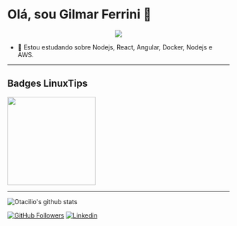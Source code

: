# Olá, sou Gilmar Ferrini 👋

<p align="center">
  <a href="https://skillicons.dev">
    <img src="https://skillicons.dev/icons?i=html,css,js,ts,java,jest,angular,react,nodejs,graphql,gcp,git,github,linux,vscode,mysql,postgres" />
  </a>
</p>

- 🌱 Estou estudando sobre Nodejs, React, Angular, Docker, Nodejs e AWS.
<hr />

<div>
  <h2>Badges LinuxTips</h2>
  <img style="height: 200px; width: 200px;" src="https://user-images.githubusercontent.com/51804511/190870166-5db9aeff-a67e-4aad-b2a6-a2f60238082c.png" />
</div>
<hr />

![Otacilio's github stats](https://github-readme-stats.vercel.app/api?username=gilmarferrini&show_icons=true&theme=radical)

[![GitHub Followers](https://img.shields.io/github/followers/gilmarferrini?style=flat&labelColor=0D0D0D&logo=Github&Color=white)](https://github.com/gilmarferrini)
[![Linkedin](https://img.shields.io/badge/-LinkedIn-060606?style=flat&labelColor=0D0D0D&logo=Linkedin&Color=white)](https://www.linkedin.com/in/gilmarferrini/)

